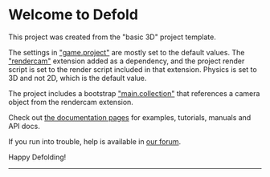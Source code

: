 # Welcome to Defold

This project was created from the "basic 3D" project template.

The settings in ["game.project"](defold://open?path=/game.project) are mostly set to the default values. The ["rendercam"](https://github.com/rgrams/rendercam) extension added as a dependency, and the project render script is set to the render script included in that extension. Physics is set to 3D and not 2D, which is the default value.

The project includes a bootstrap ["main.collection"](defold://open?path=/main/main.collection) that references a camera object from the rendercam extension.

Check out [the documentation pages](https://defold.com/learn) for examples, tutorials, manuals and API docs.

If you run into trouble, help is available in [our forum](https://forum.defold.com).

Happy Defolding!

---